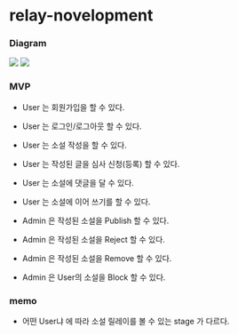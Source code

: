 # relay-novelopment

### Diagram
<img src ="/Users/6161990src/6161990/relay-novelopment/2022-12-28_15-12-14.jpeg"/>

<img src ="/Users/6161990src/6161990/relay-novelopment/2022-12-28_13-57-16.jpeg"/>

### MVP
- User 는 회원가입을 할 수 있다.
- User 는 로그인/로그아웃 할 수 있다.
- User 는 소설 작성을 할 수 있다.
- User 는 작성된 글을 심사 신청(등록) 할 수 있다.
- User 는 소설에 댓글을 달 수 있다.
- User 는 소설에 이어 쓰기를 할 수 있다.

- Admin 은 작성된 소설을 Publish 할 수 있다.
- Admin 은 작성된 소설을 Reject 할 수 있다.
- Admin 은 작성된 소설을 Remove 할 수 있다.
- Admin 은 User의 소설을 Block 할 수 있다.

### memo
- 어떤 User냐 에 따라 소설 릴레이를 볼 수 있는 stage 가 다르다.

